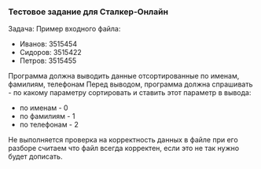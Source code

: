 ### Тестовое задание для Сталкер-Онлайн

Задача:
Пример входного файла:
* Иванов: 3515454
* Сидоров: 3515422
* Петров: 3515455


Программа должна выводить данные отсортированные по именам, фамилиям, телефонам
Перед выводом, программа должна спрашивать - по какому параметру сортировать и ставить этот параметр в вывода:

* по именам     - 0
* по фамилиям   - 1
* по телефонам  - 2

Не выполняется проверка на корректность данных в файле при его разборе
считаем что файл всегда корректен, если это не так нужно будет дописать.
